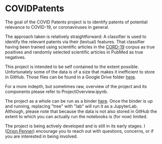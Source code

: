# COVIDPatents

The goal of the COVID Patents project is to identify patents of potential relevance to COVID-19, or coronaviruses in general.

The approach taken is relatively straightforward: A classifier is used to identify the relevant patents via their (textual) features. That classifier having been trained using scientific articles in the [CORD-19](https://www.semanticscholar.org/cord19) corpus as true positives and randomly selected scientific articles in PubMed as true negatives.

This project is intended to be self contained to the extent possible. Unfortunately some of the data is of a size that makes it inefficient to store in GitHub. Those files can be found in a Google Drive folder [here](https://drive.google.com/drive/folders/1I8uM1gWa9J93au8fuRZ-RTd3n15DnBsi?usp=sharing).

For a more indepth, but sometimes raw, overview of the project and its components please refer to ProjectOverview.ipynb.

The project as a whole can be run as a binder [here](https://mybinder.org/v2/gh/openner/COVIDPatents/master). Once the binder is up and running, replacing "tree" with "lab" will run it as a JupyterLab. Although, please note that because the data is not also stored in GitHub the extent to which you can actually run the notebooks is (for now) limited.

The project is being actively developed and is still in its early stages. I ([Orion Penner](orion.penner@gmail.com)) encourage you to reach out with questions, concerns, or if you are interested in being involved.